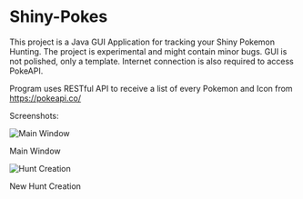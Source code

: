 # Shiny-Pokes
This project is a Java GUI Application for tracking your Shiny Pokemon Hunting. 
The project is experimental and might contain minor bugs. GUI is not polished, only a template. Internet connection is also required to access PokeAPI.

Program uses RESTful API to receive a list of every Pokemon and Icon from https://pokeapi.co/

Screenshots:

![Main Window](https://user-images.githubusercontent.com/48931463/89458141-0f2d2e80-d756-11ea-8fb5-25cf0858bf9f.png)

Main Window

![Hunt Creation](https://user-images.githubusercontent.com/48931463/89458133-0c323e00-d756-11ea-8d30-07a9ca5ff697.png)

New Hunt Creation
